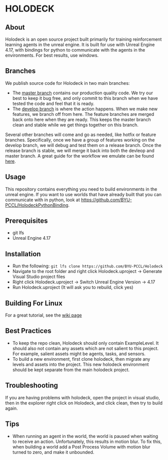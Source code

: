 # HOLODECK

## About
Holodeck is an open source project built primarily for training reinforcement learning agents in the unreal engine. It is built for use with Unreal Engine 4.17, with bindings for python to communicate with the agents in the environments. For best results, use windows.

## Branches
We publish source code for Holodeck in two main branches: 
* The [master branch](https://github.com/BYU-PCCL/Holodeck/tree/master) contains our production quality code. We try our best to keep it bug free, and only commit to this branch when we have tested the code and feel that it is ready.
* The [develop branch](https://github.com/BYU-PCCL/Holodeck/tree/develop) is where the action happens. When we make new features, we branch off from here. The feature branches are merged back onto here when they are ready. This keeps the master branch clean and stable while we get things together on this branch. 

Several other branches will come and go as needed, like hotfix or feature branches. Specifically, once we have a group of features working on the develop branch, we will debug and test them on a release branch. Once the release branch is stable, we will merge it back into both the devleop and master branch. A great guide for the workflow we emulate can be found [here](http://nvie.com/posts/a-successful-git-branching-model/).

## Usage
This repository contains everything you need to build environments in the unreal engine. If you want to use worlds that have already built that you can communicate with in python, look at https://github.com/BYU-PCCL/HolodeckPythonBinding.

## Prerequisites
* git lfs
* Unreal Engine 4.17

## Installation
* Run the following:
`git lfs clone https://github.com/BYU-PCCL/Holodeck`
* Navigate to the root folder and right click Holodeck.uproject -> Generate Visual Studio project files
* Right click Holodeck.uproject -> Switch Unreal Engine Version -> 4.17
* Run Holodeck.uproject (It will ask you to rebuild, click yes)

## Building For Linux
For a great tutorial, see the [wiki page](https://github.com/BYU-PCCL/Holodeck/wiki/Cross-Compiling-for-Linux)

## Best Practices
* To keep the repo clean, Holodeck should only contain ExampleLevel. It should also not contain any assets which are not salient to this project. For example, salient assets might be agents, tasks, and sensors.
* To build a new environment, first clone holodeck, then migrate any levels and assets into the project. This new holodeck environment should be kept separate from the main holodeck project.

## Troubleshooting
If you are having problems with holodeck, open the project in visual studio, then in the explorer right click on Holodeck, and click clean, then try to build again.

## Tips
* When running an agent in the world, the world is paused when waiting to receive an action. Unfortunately, this results in motion blur. To fix this, when building a world add a Post Process Volume with motion blur turned to zero, and make it unbounded.
